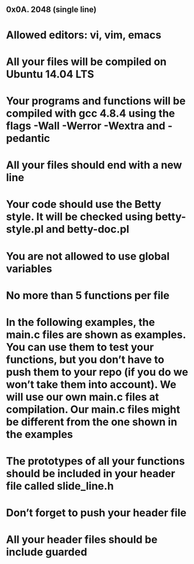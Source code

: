 ## 0x0A. 2048 (single line)
# Allowed editors: vi, vim, emacs
# All your files will be compiled on Ubuntu 14.04 LTS
# Your programs and functions will be compiled with gcc 4.8.4 using the flags -Wall -Werror -Wextra and -pedantic
# All your files should end with a new line
# Your code should use the Betty style. It will be checked using betty-style.pl and betty-doc.pl
# You are not allowed to use global variables
# No more than 5 functions per file
# In the following examples, the main.c files are shown as examples. You can use them to test your functions, but you don’t have to push them to your repo (if you do we won’t take them into account). We will use our own main.c files at compilation. Our main.c files might be different from the one shown in the examples
# The prototypes of all your functions should be included in your header file called slide_line.h
# Don’t forget to push your header file
# All your header files should be include guarded

